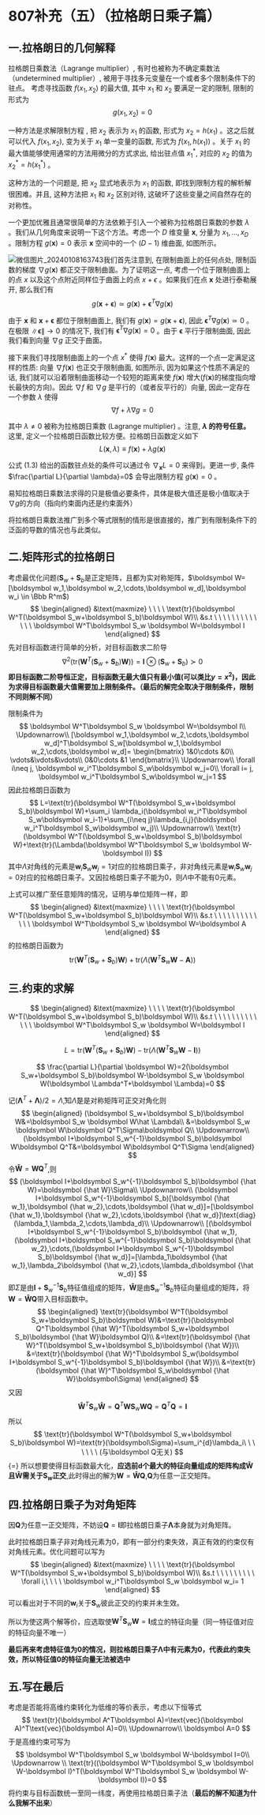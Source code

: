 # 807补充（五）（拉格朗日乘子篇）

## 一.拉格朗日的几何解释

拉格朗日乘数法（Lagrange multiplier）, 有时也被称为不确定乘数法（undetermined multiplier）, 被用于寻找多元变量在一个或者多个限制条件下的驻点。
考虑寻找函数 $f\left(x_1, x_2\right)$ 的最大值, 其中 $x_1$ 和 $x_2$ 要满足一定的限制, 限制的形式为
$$
g\left(x_1, x_2\right)=0\tag{1.1}
$$

一种方法是求解限制方程  , 把 $x_2$ 表示为 $x_1$ 的函数, 形式为 $x_2=h\left(x_1\right)$ 。这之后就可以代入 $f\left(x_1, x_2\right)$, 变为关于 $x_1$ 单一变量的函数, 形式为 $f\left(x_1, h\left(x_1\right)\right)$ 。关于 $x_1$ 的最大值能够使用通常的方法用微分的方式求出, 给出驻点值 $x_1^*$, 对应的 $x_2$ 的值为 $x_2^*=h\left(x_1^*\right)$ 。

这种方法的一个问题是, 把 $x_2$ 显式地表示为 $x_1$ 的函数, 即找到限制方程的解析解很困难。并且, 这种方法把 $x_1$ 和 $x_2$ 区别对待, 这破坏了这些变量之间自然存在的对称性。

一个更加优雅且通常很简单的方法依赖于引入一个被称为拉格朗日乘数的参数 $\lambda$ 。我们从几何角度来说明一下这个方法。考虑一个 $D$ 维变量 $\boldsymbol{x}$, 分量为 $x_1, \ldots, x_D$ 。限制方程 $g(\boldsymbol{x})=0$ 表示 $\boldsymbol{x}$ 空间中的一个 $(D-1)$ 维曲面, 如图所示。



![微信图片_20240108163743](E:\360MoveData\Users\Administrator\Desktop\Markdown\模式识别\微信图片_20240108163743.png)我们首先注意到, 在限制曲面上的任何点处, 限制函数的梯度 $\nabla g(\boldsymbol{x})$ 都正交于限制曲面。为了证明这一点, 考虑一个位于限制曲面上的点 $x$ 以及这个点附近同样位于曲面上的点 $x+\epsilon$ 。如果我们在点 $\boldsymbol{x}$ 处进行泰勒展开, 那么我们有
$$
g(\boldsymbol{x}+\boldsymbol{\epsilon}) \simeq g(\boldsymbol{x})+\boldsymbol{\epsilon}^T \nabla g(\boldsymbol{x})\tag{1.2}
$$

由于 $\boldsymbol{x}$ 和 $\boldsymbol{x}+\boldsymbol{\epsilon}$ 都位于限制曲面上, 我们有 $g(\boldsymbol{x})=g(\boldsymbol{x}+\boldsymbol{\epsilon})$, 因此 $\boldsymbol{\epsilon}^T \nabla g(\boldsymbol{x}) \simeq 0$ 。在极限 $\|\boldsymbol{\epsilon}\| \rightarrow 0$ 的情况下, 我们有 $\boldsymbol{\epsilon}^T \nabla g(\boldsymbol{x})=0$ 。由于 $\boldsymbol{\epsilon}$ 平行于限制曲面, 因此我们看到向量 $\nabla g$ 正交于曲面。

接下来我们寻找限制曲面上的一个点 $x^*$ 使得 $f(\boldsymbol{x})$ 最大。这样的一个点一定满足这样的性质: 向量 $\nabla f(\boldsymbol{x})$ 也正交于限制曲面, 如图所示, 因为如果这个性质不满足的话, 我们就可以沿着限制曲面移动一个较短的距离来使 $f(\boldsymbol{x})$ 增大($f(\boldsymbol{x})$的梯度指向增长最快的方向)。因此 $\nabla f$ 和 $\nabla g$ 是平行的（或者反平行的）向量, 因此一定存在一个参数 $\lambda$ 使得
$$
\nabla f+\lambda \nabla g=0
$$

其中 $\lambda \neq 0$ 被称为拉格朗日乘数 (Lagrange multiplier) 。注意, **$\lambda$ 的符号任意。**
这里, 定义一个拉格朗日函数比较方便。拉格朗日函数定义如下
$$
L(\boldsymbol{x}, \lambda) \equiv f(\boldsymbol{x})+\lambda g(\boldsymbol{x})\tag{1.3}
$$

公式 (1.3) 给出的函数驻点处的条件可以通过令 $\nabla_{\boldsymbol{x}} L=0$ 来得到。更进一步, 条件 $\frac{\partial L}{\partial \lambda}=0$ 会导出限制方程 $g(\boldsymbol{x})=0$ 。

易知拉格朗日乘数法求得的只是极值必要条件，具体是极大值还是极小值取决于$\nabla g$的方向（指向约束面内还是约束面外）

将拉格朗⽇乘数法推⼴到多个等式限制的情形是很直接的，推⼴到有限制条件下的泛函的导数的情况也与此类似。

## 二.矩阵形式的拉格朗日

考虑最优化问题($\boldsymbol S_w+\boldsymbol S_b$是正定矩阵，且都为实对称矩阵，$\boldsymbol W=[\boldsymbol w_1,\boldsymbol w_2,\cdots,\boldsymbol w_d],\boldsymbol w_i \in \Bbb R^m$)
$$
\begin{aligned}
&\text{maxmize}  \ \ \ \ \text{tr}(\boldsymbol W^T(\boldsymbol S_w+\boldsymbol S_b)\boldsymbol W)\\
&s.t  \ \ \ \ \ \ \ \ \ \ \ \ \ \boldsymbol W^T\boldsymbol S_w \boldsymbol W=\boldsymbol I
\end{aligned}
$$
先对目标函数进行简单的分析，对目标函数求二阶导
$$
\nabla^2(\text{tr}(\boldsymbol W^T(\boldsymbol S_w+\boldsymbol S_b)\boldsymbol W))=\boldsymbol I\otimes (\boldsymbol S_w+\boldsymbol S_b)\succ0
$$
**即目标函数二阶导恒正定，目标函数无最大值只有最小值(可以类比$y=x^2$)，因此为求得目标函数最大值需要加上限制条件。（最后的解完全取决于限制条件，限制不同则解不同）**

限制条件为
$$
\boldsymbol W^T\boldsymbol S_w \boldsymbol W=\boldsymbol I\\
\Updownarrow\\
[\boldsymbol w_1,\boldsymbol w_2,\cdots,\boldsymbol w_d]^T\boldsymbol S_w[\boldsymbol w_1,\boldsymbol w_2,\cdots,\boldsymbol w_d]=
\begin{bmatrix}
1&0\cdots &0\\
\vdots&\vdots&\vdots\\
0&0\cdots &1
\end{bmatrix}\\
\Updownarrow\\
\forall i\neq j, \boldsymbol w_i^T\boldsymbol S_w\boldsymbol w_j=0\\
\forall i= j, \boldsymbol w_i^T\boldsymbol S_w\boldsymbol w_j=1
$$
因此拉格朗日函数为
$$
L=\text{tr}(\boldsymbol W^T(\boldsymbol S_w+\boldsymbol S_b)\boldsymbol W)+\sum_i \lambda_i(\boldsymbol w_i^T\boldsymbol S_w\boldsymbol w_i-1)+\sum_{i\neq j}\lambda_{i,j}(\boldsymbol w_i^T\boldsymbol S_w\boldsymbol w_j)\\
\Updownarrow\\
\text{tr}(\boldsymbol W^T(\boldsymbol S_w+\boldsymbol S_b)\boldsymbol W)+\text{tr}(\Lambda(\boldsymbol W^T\boldsymbol S_w \boldsymbol W-\boldsymbol I))
$$
其中$\Lambda$对角线的元素是$\boldsymbol w_i\boldsymbol S_w\boldsymbol w_j=1$对应的拉格朗日乘子，非对角线元素是$\boldsymbol w_i\boldsymbol S_w\boldsymbol w_j=0$对应的拉格朗日乘子。又因拉格朗日乘子不能为0，则$\Lambda$中不能有0元素。

上式可以推广至任意矩阵的情况，证明与单位矩阵一样，即
$$
\begin{aligned}
&\text{maxmize}  \ \ \ \ \text{tr}(\boldsymbol W^T(\boldsymbol S_w+\boldsymbol S_b)\boldsymbol W)\\
&s.t  \ \ \ \ \ \ \ \ \ \ \ \ \ \boldsymbol W^T\boldsymbol S_w \boldsymbol W=\boldsymbol A
\end{aligned}
$$
的拉格朗日函数为
$$
\text{tr}(\boldsymbol W^T(\boldsymbol S_w+\boldsymbol S_b)\boldsymbol W)+\text{tr}(\Lambda(\boldsymbol W^T\boldsymbol S_w \boldsymbol W-\boldsymbol A))
$$

## 三.约束的求解

$$
\begin{aligned}
&\text{maxmize}  \ \ \ \ \text{tr}(\boldsymbol W^T(\boldsymbol S_w+\boldsymbol S_b)\boldsymbol W)\\
&s.t  \ \ \ \ \ \ \ \ \ \ \ \ \ \boldsymbol W^T\boldsymbol S_w \boldsymbol W=\boldsymbol I
\end{aligned}
$$

$$
L=\text{tr}(\boldsymbol W^T(\boldsymbol S_w+\boldsymbol S_b)\boldsymbol W)-\text{tr}(\Lambda(\boldsymbol W^T\boldsymbol S_w \boldsymbol W-\boldsymbol I))
$$

$$
\frac{\partial L}{\partial \boldsymbol W}=2(\boldsymbol S_w+\boldsymbol S_b)\boldsymbol W-\boldsymbol S_w \boldsymbol W(\boldsymbol \Lambda^T+\boldsymbol \Lambda)=0
$$

记$(\boldsymbol \Lambda^T+\boldsymbol \Lambda)/2=\hat \Lambda$,知$\hat \Lambda$是是对称矩阵可正交对角化则
$$
\begin{aligned}
(\boldsymbol S_w+\boldsymbol S_b)\boldsymbol W&=\boldsymbol S_w \boldsymbol W\hat \Lambda\\
&=\boldsymbol S_w \boldsymbol W\boldsymbol Q^T\Sigma\boldsymbol Q\\
\Updownarrow\\
(\boldsymbol I+\boldsymbol S_w^{-1}\boldsymbol S_b)\boldsymbol W\boldsymbol Q^T&=\boldsymbol W\boldsymbol Q^T\Sigma
\end{aligned}
$$
令$\boldsymbol {\hat W}=\boldsymbol W\boldsymbol Q^T$,则
$$
(\boldsymbol I+\boldsymbol S_w^{-1}\boldsymbol S_b)\boldsymbol {\hat W}=\boldsymbol {\hat W}\Sigma\\
\Updownarrow\\
(\boldsymbol I+\boldsymbol S_w^{-1}\boldsymbol S_b)[\boldsymbol {\hat w_1},\boldsymbol {\hat w_2},\cdots,\boldsymbol {\hat w_d}]=[\boldsymbol {\hat w_1},\boldsymbol {\hat w_2},\cdots,\boldsymbol {\hat w_d}]\text{diag}(\lambda_1,\lambda_2,\cdots,\lambda_d)\\
\Updownarrow\\
[(\boldsymbol I+\boldsymbol S_w^{-1}\boldsymbol S_b)\boldsymbol {\hat w_1},(\boldsymbol I+\boldsymbol S_w^{-1}\boldsymbol S_b)\boldsymbol {\hat w_2},\cdots,(\boldsymbol I+\boldsymbol S_w^{-1}\boldsymbol S_b)\boldsymbol {\hat w_d}]=[\lambda_1\boldsymbol {\hat w_1},\lambda_2\boldsymbol {\hat w_2},\cdots,\lambda_d\boldsymbol {\hat w_d}]
$$
即$\Sigma$是由$\boldsymbol I+\boldsymbol S_w^{-1}\boldsymbol S_b$特征值组成的矩阵，$\boldsymbol {\hat W}$是由$\boldsymbol S_w^{-1}\boldsymbol S_b$特征向量组成的矩阵，将$\boldsymbol {W}=\boldsymbol {\hat W}\boldsymbol Q$带入目标函数中。
$$
\begin{aligned}
\text{tr}(\boldsymbol W^T(\boldsymbol S_w+\boldsymbol S_b)\boldsymbol W)&=\text{tr}(\boldsymbol Q^T\boldsymbol {\hat W}^T(\boldsymbol S_w+\boldsymbol S_b)\boldsymbol {\hat W}\boldsymbol Q)\\
&=\text{tr}(\boldsymbol {\hat W}^T(\boldsymbol S_w+\boldsymbol S_b)\boldsymbol {\hat W})\\
&=\text{tr}(\boldsymbol {\hat W}^T\boldsymbol S_w(\boldsymbol I+\boldsymbol S_w^{-1}\boldsymbol S_b)\boldsymbol {\hat W})\\
&=\text{tr}(\boldsymbol {\hat W}^T\boldsymbol S_w\boldsymbol {\hat W}\boldsymbol\Sigma)
\end{aligned}
$$
又因
$$
\boldsymbol {\hat W}^T\boldsymbol S_w\boldsymbol {\hat W}=\boldsymbol Q^T\boldsymbol W\boldsymbol S_w\boldsymbol W\boldsymbol Q=\boldsymbol Q^T \boldsymbol Q=\boldsymbol I
$$
所以
$$
\text{tr}(\boldsymbol W^T(\boldsymbol S_w+\boldsymbol S_b)\boldsymbol W)=\text{tr}(\boldsymbol\Sigma)=\sum_i^{d}\lambda_i\ \ \ \ \ \ \ (与\boldsymbol Q无关)
$$ {=}
所以想要使得目标函数最大化，**应选前d个最大的特征向量组成的矩阵构成$\boldsymbol {\hat W}$且$\boldsymbol {\hat W}$需关于$\boldsymbol S_w$正交**,此时得出的解为$\boldsymbol {W}=\boldsymbol {\hat W}\boldsymbol Q$,$\boldsymbol Q$为任意一正交矩阵。

## 四.拉格朗日乘子为对角矩阵

因$\boldsymbol Q$为任意一正交矩阵，不妨设$\boldsymbol Q=\boldsymbol I$即拉格朗日乘子$\boldsymbol \Lambda$本身就为对角矩阵。

此时拉格朗日乘子非对角线元素为0，即有一部分约束失效，真正有效的约束仅有对角线元素。优化问题可以写为
$$
\begin{aligned}
&\text{maxmize}  \ \ \ \ \text{tr}(\boldsymbol W^T(\boldsymbol S_w+\boldsymbol S_b)\boldsymbol W)\\
&s.t  \ \ \ \ \ \ \ \ \ \forall i,\ \ \ \ \boldsymbol w_i^T\boldsymbol S_w \boldsymbol w_i= 1
\end{aligned}
$$
可以看出对于不同的$\boldsymbol w_i$关于$\boldsymbol S_w$彼此正交的约束并未生效。

所以为使这两个解等价，应选取使$\boldsymbol W^T\boldsymbol S_w \boldsymbol W=\boldsymbol I$成立的特征向量（同一特征值对应的特征向量不唯一）

**最后再来考虑特征值为0的情况，则拉格朗日乘子$\boldsymbol \Lambda$中有元素为0，代表此约束失效，所以特征值0的特征向量无法被选中**

## 五.写在最后



考虑是否能将高维约束转化为低维的等价表示，考虑以下恒等式
$$
\text{tr}(\boldsymbol A^T\boldsymbol A)=\text{vec}(\boldsymbol A)^T\text{vec}(\boldsymbol A)=0\\
\Updownarrow\\
\boldsymbol A=0
$$
于是高维约束可写为
$$
\boldsymbol W^T\boldsymbol S_w \boldsymbol W-\boldsymbol I=0\\
\Updownarrow \\
\text{tr}((\boldsymbol W^T\boldsymbol S_w \boldsymbol W-\boldsymbol I)^T(\boldsymbol W^T\boldsymbol S_w \boldsymbol W-\boldsymbol I))=0
$$
将约束与目标函数统一至同一纬度，再使用拉格朗日乘子法（**最后的解不知道为什么我解不出来**）




